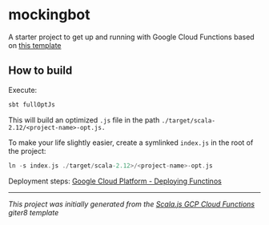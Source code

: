 # mockingbot

A starter project to get up and running with Google Cloud Functions based on [this template][template]

## How to build

Execute:

```sbt
sbt fullOptJs
```

This will build an optimized `.js` file in the path `./target/scala-2.12/<project-name>-opt.js.`

To make your life slightly easier, create a symlinked `index.js` in the root of the project:

```sbt
ln -s index.js ./target/scala-2.12>/<project-name>-opt.js
```

Deployment steps: [Google Cloud Platform - Deploying Functinos][gcp]

---

_This project was initially generated from the [Scala.js GCP Cloud Functions][template] giter8 template_

[gcp]: https://cloud.google.com/functions/docs/deploying
[template]: https://github.com/TobiasRoland/scalajs-gcp-cloud-functions.g8
